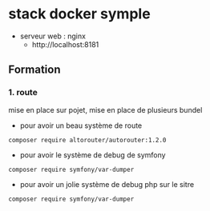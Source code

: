 # stack docker symple

- serveur web : nginx 
    - http://localhost:8181
    
 ## Formation 
 
 ### 1. route
 
mise en place sur pojet, mise en place de plusieurs bundel 

- pour avoir un beau système de route 
```
composer require altorouter/autorouter:1.2.0
```
- pour avoir le système de debug de symfony
```
composer require symfony/var-dumper
```
- pour avoir un jolie système de debug php sur le sitre
```
composer require symfony/var-dumper
```

 

